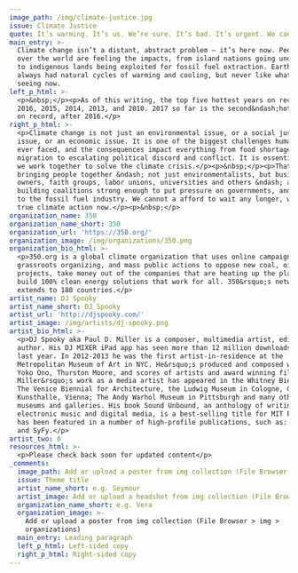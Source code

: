 ```yaml
---
image_path: /img/climate-justice.jpg
issue: Climate Justice
quote: It’s warming. It’s us. We’re sure. It’s bad. It’s urgent. We can fix it.
main_entry: >-
  Climate change isn’t a distant, abstract problem – it’s here now. People all
  over the world are feeling the impacts, from island nations going underwater
  to indigenous lands being exploited for fossil fuel extraction. Earth has
  always had natural cycles of warming and cooling, but never like what we’re
  seeing now.
left_p_html: >-
  <p>&nbsp;</p><p>As of this writing, the top five hottest years on record are
  2016, 2015, 2014, 2013, and 2010. 2017 so far is the second&ndash;hottest year
  on record, after 2016.</p>
right_p_html: >-
  <p>Climate change is not just an environmental issue, or a social justice
  issue, or an economic issue. It is one of the biggest challenges humanity has
  ever faced, and the consequences impact everything from food shortages to mass
  migration to escalating political discord and conflict. It is essential that
  we work together to solve the climate crisis.</p><p>&nbsp;</p><p>That means
  bringing people together &ndash; not just environmentalists, but business
  owners, faith groups, labor unions, universities and others &ndash; and
  building coalitions strong enough to put pressure on governments, and stand up
  to the fossil fuel industry. We cannot a afford to wait any longer, we need
  true climate action now.</p><p>&nbsp;</p>
organization_name: 350
organization_name_short: 350
organization_url: 'https://350.org/'
organization_image: /img/organizations/350.png
organization_bio_html: >-
  <p>350.org is a global climate organization that uses online campaigns,
  grassroots organizing, and mass public actions to oppose new coal, oil and gas
  projects, take money out of the companies that are heating up the planet, and
  build 100% clean energy solutions that work for all. 350&rsquo;s network
  extends to 188 countries.</p>
artist_name: DJ Spooky
artist_name_short: DJ Spooky
artist_url: 'http://djspooky.com/'
artist_image: /img/artists/dj-spooky.png
artist_bio_html: >-
  <p>DJ Spooky aka Paul D. Miller is a composer, multimedia artist, editor and
  author. His DJ MIXER iPad app has seen more than 12 million downloads in the
  last year. In 2012-2013 he was the first artist-in-residence at the
  Metropolitan Museum of Art in NYC. He&rsquo;s produced and composed work for
  Yoko Ono, Thurston Moore, and scores of artists and award winning films.
  Miller&rsquo;s work as a media artist has appeared in the Whitney Biennial;
  The Venice Biennial for Architecture, the Ludwig Museum in Cologne, Germany;
  Kunsthalle, Vienna; The Andy Warhol Museum in Pittsburgh and many other
  museums and galleries. His book Sound Unbound, an anthology of writings on
  electronic music and digital media, is a best-selling title for MIT Press. He
  has been featured in a number of high-profile publications, such as: Elle, CNN
  and SyFy.</p>
artist_two: 0
resources_html: >-
  <p>Please check back soon for updated content</p>
_comments:
  image_path: Add or upload a poster from img collection (File Browser > img > partners)
  issue: Theme title
  artist_name_short: e.g. Seymour
  artist_image: Add or upload a headshot from img collection (File Browser > img > artists)
  organization_name_short: e.g. Vera
  organization_image: >-
    Add or upload a poster from img collection (File Browser > img >
    organizations)
  main_entry: Leading paragraph
  left_p_html: Left-sided copy
  right_p_html: Right-sided copy
---
```



